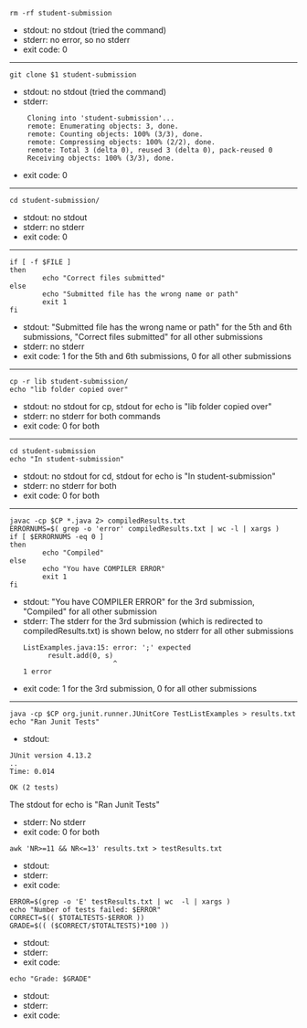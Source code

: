 `rm -rf student-submission`
- stdout: no stdout (tried the command)
- stderr: no error, so no stderr
- exit code: 0

---

 `git clone $1 student-submission`
 - stdout: no stdout (tried the command)
 - stderr: 
   ```
    Cloning into 'student-submission'...
    remote: Enumerating objects: 3, done.
    remote: Counting objects: 100% (3/3), done.
    remote: Compressing objects: 100% (2/2), done.
    remote: Total 3 (delta 0), reused 3 (delta 0), pack-reused 0
    Receiving objects: 100% (3/3), done.
 - exit code: 0

---

`cd student-submission/`
- stdout: no stdout
- stderr: no stderr
- exit code: 0

---

```
if [ -f $FILE ]
then
        echo "Correct files submitted"
else
        echo "Submitted file has the wrong name or path"
        exit 1
fi
```
- stdout: "Submitted file has the wrong name or path" for the 5th and 6th submissions, "Correct files submitted" for all other submissions
- stderr: no stderr
- exit code: 1 for the 5th and 6th submissions, 0 for all other submissions

---

```
cp -r lib student-submission/
echo "lib folder copied over"
```
- stdout: no stdout for cp, stdout for echo is "lib folder copied over"
- stderr: no stderr for both commands
- exit code: 0 for both

---

```
cd student-submission
echo "In student-submission"
```
- stdout: no stdout for cd, stdout for echo is "In student-submission"
- stderr: no stderr for both
- exit code: 0 for both

---

```
javac -cp $CP *.java 2> compiledResults.txt
ERRORNUMS=$( grep -o 'error' compiledResults.txt | wc -l | xargs )
if [ $ERRORNUMS -eq 0 ]
then
        echo "Compiled"
else
        echo "You have COMPILER ERROR"
        exit 1
fi
```
- stdout: "You have COMPILER ERROR" for the 3rd submission, "Compiled" for all other submission
- stderr: The stderr for the 3rd submission (which is redirected to compiledResults.txt) is shown below, no stderr for all other submissions
  ```
  ListExamples.java:15: error: ';' expected
        result.add(0, s)
                        ^
  1 error
- exit code: 1 for the 3rd submission, 0 for all other submissions

---

```
java -cp $CP org.junit.runner.JUnitCore TestListExamples > results.txt
echo "Ran Junit Tests"
```
- stdout: 
```
JUnit version 4.13.2
..
Time: 0.014

OK (2 tests)
``` 
The stdout for echo is "Ran Junit Tests"
- stderr: No stderr
- exit code: 0 for both

`awk 'NR>=11 && NR<=13' results.txt > testResults.txt`
- stdout:
- stderr: 
- exit code: 

```
ERROR=$(grep -o 'E' testResults.txt | wc  -l | xargs )
echo "Number of tests failed: $ERROR"
CORRECT=$(( $TOTALTESTS-$ERROR ))
GRADE=$(( ($CORRECT/$TOTALTESTS)*100 ))
```
- stdout:
- stderr: 
- exit code: 

`echo "Grade: $GRADE"`
- stdout:
- stderr: 
- exit code: 
